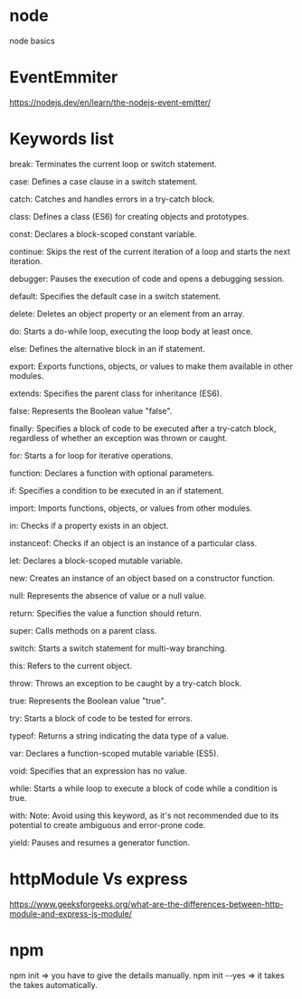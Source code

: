 # node
node basics

# EventEmmiter

https://nodejs.dev/en/learn/the-nodejs-event-emitter/

# Keywords list

break: Terminates the current loop or switch statement.

case: Defines a case clause in a switch statement.

catch: Catches and handles errors in a try-catch block.

class: Defines a class (ES6) for creating objects and prototypes.

const: Declares a block-scoped constant variable.

continue: Skips the rest of the current iteration of a loop and starts the next iteration.

debugger: Pauses the execution of code and opens a debugging session.

default: Specifies the default case in a switch statement.

delete: Deletes an object property or an element from an array.

do: Starts a do-while loop, executing the loop body at least once.

else: Defines the alternative block in an if statement.

export: Exports functions, objects, or values to make them available in other modules.

extends: Specifies the parent class for inheritance (ES6).

false: Represents the Boolean value "false".

finally: Specifies a block of code to be executed after a try-catch block, regardless of whether an exception was thrown or caught.

for: Starts a for loop for iterative operations.

function: Declares a function with optional parameters.

if: Specifies a condition to be executed in an if statement.

import: Imports functions, objects, or values from other modules.

in: Checks if a property exists in an object.

instanceof: Checks if an object is an instance of a particular class.

let: Declares a block-scoped mutable variable.

new: Creates an instance of an object based on a constructor function.

null: Represents the absence of value or a null value.

return: Specifies the value a function should return.

super: Calls methods on a parent class.

switch: Starts a switch statement for multi-way branching.

this: Refers to the current object.

throw: Throws an exception to be caught by a try-catch block.

true: Represents the Boolean value "true".

try: Starts a block of code to be tested for errors.

typeof: Returns a string indicating the data type of a value.

var: Declares a function-scoped mutable variable (ES5).

void: Specifies that an expression has no value.

while: Starts a while loop to execute a block of code while a condition is true.

with: Note: Avoid using this keyword, as it's not recommended due to its potential to create ambiguous and error-prone code.

yield: Pauses and resumes a generator function.

# httpModule Vs express

https://www.geeksforgeeks.org/what-are-the-differences-between-http-module-and-express-js-module/

# npm 

npm init => you have to give the details manually.
npm init --yes => it takes the takes automatically.


